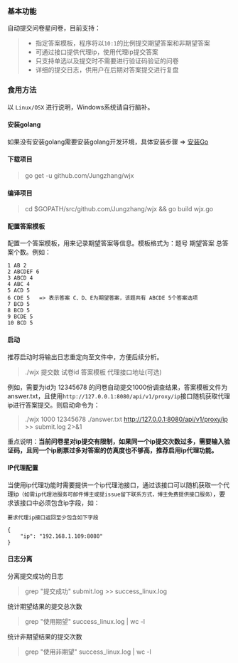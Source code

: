 ### 基本功能

自动提交问卷星问卷，目前支持：

> - 指定答案模板，程序将以`10:1`的比例提交期望答案和非期望答案
> - 可通过接口提供代理ip，使用代理ip提交答案
> - 只支持单选以及提交时不需要进行验证码验证的问卷
> - 详细的提交日志，供用户在后期对答案提交进行复盘

### 食用方法

以 `Linux/OSX` 进行说明，Windows系统请自行脑补。

#### 安装golang

如果没有安装golang需要安装golang开发环境，具体安装步骤 => [安装Go](https://github.com/astaxie/build-web-application-with-golang/blob/master/zh/01.1.md)

#### 下载项目

> go get -u github.com/Jungzhang/wjx

#### 编译项目

> cd $GOPATH/src/github.com/Jungzhang/wjx && go build wjx.go

#### 配置答案模板

配置一个答案模板，用来记录期望答案等信息。模板格式为：题号 期望答案 总答案个数。例如：
```
1 AB 2
2 ABCDEF 6
3 ABCD 4
4 ABC 4
5 ACD 5
6 CDE 5   => 表示答案 C、D、E为期望答案，该题共有 ABCDE 5个答案选项
7 BCD 5
8 BCD 5
9 BCDE 5
10 BCD 5
```

#### 启动

推荐启动时将输出日志重定向至文件中，方便后续分析。

> ./wjx 提交数 试卷id 答案模板 代理接口地址(可选)

例如，需要为id为 12345678 的问卷自动提交1000份调查结果，答案模板文件为answer.txt，且使用`http://127.0.0.1:8080/api/v1/proxy/ip`接口随机获取代理ip进行答案提交。则启动命令为：

> ./wjx 1000 12345678 ./answer.txt http://127.0.0.1:8080/api/v1/proxy/ip >> submit.log 2>&1

重点说明：**当前问卷星对ip提交有限制，如果同一个ip提交次数过多，需要输入验证码，且同一个ip刷票过多对答案的仿真度也不够高，推荐启用ip代理功能。**

#### IP代理配置

当使用ip代理功能时需要提供一个ip代理池接口，通过该接口可以随机获取一个代理ip`（如需ip代理池服务可邮件博主或提issue留下联系方式，博主免费提供接口服务）`，要求该接口中必须包含ip字段，如：

```
要求代理ip接口返回至少包含如下字段

{
    "ip": "192.168.1.109:8080"
}
```

#### 日志分离

分离提交成功的日志

> grep "提交成功" submit.log >> success_linux.log

统计期望结果的提交总次数

> grep "使用期望" success_linux.log | wc -l

统计非期望结果的提交次数

> grep "使用非期望" success_linux.log | wc -l 

